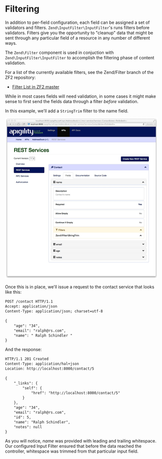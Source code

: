 Filtering
=========

In addition to per-field configuration, each field can be assigned a set of validators and filters. 
`Zend\InputFilter\InputFilter`'s runs filters before validators.  Filters give you the opportunity
to "cleanup" data that might be sent through any particular field of a resource in any number of
different ways.

The `Zend\Filter` component is used in conjuction with `Zend\InputFilter\InputFilter` to accomplish 
the filtering phase of content validation.

For a list of the currently available filters, see the Zend/Filter branch of the ZF2 repository:

- [Filter List in ZF2 master](https://github.com/zendframework/zf2/tree/master/library/Zend/Filter)

While in most cases fields will need validation, in some cases it might make sense to first send
the fields data through a filter *before* validation.

In this example, we'll add a `StringTrim` filter to the name field.

![content-validation-filtering-setup](/asset/apigility-documentation/img/content-validation-filtering-setup.jpg)

Once this is in place, we'll issue a request to the contact service that looks like this:

```HTTP
POST /contact HTTP/1.1
Accept: application/json
Content-Type: application/json; charset=utf-8

{
    "age": "34",
    "email": "ralph@rs.com",
    "name": " Ralph Schindler "
}
```

And the response:

```HTTP
HTTP/1.1 201 Created
Content-Type: application/hal+json
Location: http://localhost:8000/contact/5

{
    "_links": {
        "self": {
            "href": "http://localhost:8000/contact/5"
        }
    },
    "age": "34",
    "email": "ralph@rs.com",
    "id": 5,
    "name": "Ralph Schindler",
    "notes": null
}
```

As you will notice, _name_ was provided with leading and trailing whitespace.  Our configured
Input Filter ensured that before the data reached the controller, whitespace was trimmed from that
particular input field.